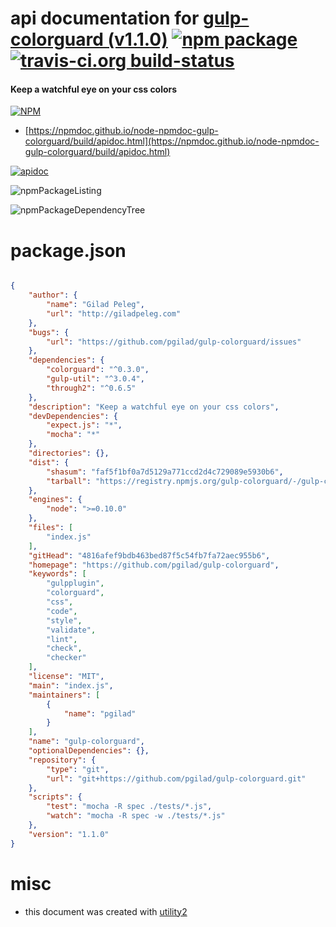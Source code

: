 # api documentation for  [gulp-colorguard (v1.1.0)](https://github.com/pgilad/gulp-colorguard)  [![npm package](https://img.shields.io/npm/v/npmdoc-gulp-colorguard.svg?style=flat-square)](https://www.npmjs.org/package/npmdoc-gulp-colorguard) [![travis-ci.org build-status](https://api.travis-ci.org/npmdoc/node-npmdoc-gulp-colorguard.svg)](https://travis-ci.org/npmdoc/node-npmdoc-gulp-colorguard)
#### Keep a watchful eye on your css colors

[![NPM](https://nodei.co/npm/gulp-colorguard.png?downloads=true&downloadRank=true&stars=true)](https://www.npmjs.com/package/gulp-colorguard)

- [https://npmdoc.github.io/node-npmdoc-gulp-colorguard/build/apidoc.html](https://npmdoc.github.io/node-npmdoc-gulp-colorguard/build/apidoc.html)

[![apidoc](https://npmdoc.github.io/node-npmdoc-gulp-colorguard/build/screenCapture.buildCi.browser.%252Ftmp%252Fbuild%252Fapidoc.html.png)](https://npmdoc.github.io/node-npmdoc-gulp-colorguard/build/apidoc.html)

![npmPackageListing](https://npmdoc.github.io/node-npmdoc-gulp-colorguard/build/screenCapture.npmPackageListing.svg)

![npmPackageDependencyTree](https://npmdoc.github.io/node-npmdoc-gulp-colorguard/build/screenCapture.npmPackageDependencyTree.svg)



# package.json

```json

{
    "author": {
        "name": "Gilad Peleg",
        "url": "http://giladpeleg.com"
    },
    "bugs": {
        "url": "https://github.com/pgilad/gulp-colorguard/issues"
    },
    "dependencies": {
        "colorguard": "^0.3.0",
        "gulp-util": "^3.0.4",
        "through2": "^0.6.5"
    },
    "description": "Keep a watchful eye on your css colors",
    "devDependencies": {
        "expect.js": "*",
        "mocha": "*"
    },
    "directories": {},
    "dist": {
        "shasum": "faf5f1bf0a7d5129a771ccd2d4c729089e5930b6",
        "tarball": "https://registry.npmjs.org/gulp-colorguard/-/gulp-colorguard-1.1.0.tgz"
    },
    "engines": {
        "node": ">=0.10.0"
    },
    "files": [
        "index.js"
    ],
    "gitHead": "4816afef9bdb463bed87f5c54fb7fa72aec955b6",
    "homepage": "https://github.com/pgilad/gulp-colorguard",
    "keywords": [
        "gulpplugin",
        "colorguard",
        "css",
        "code",
        "style",
        "validate",
        "lint",
        "check",
        "checker"
    ],
    "license": "MIT",
    "main": "index.js",
    "maintainers": [
        {
            "name": "pgilad"
        }
    ],
    "name": "gulp-colorguard",
    "optionalDependencies": {},
    "repository": {
        "type": "git",
        "url": "git+https://github.com/pgilad/gulp-colorguard.git"
    },
    "scripts": {
        "test": "mocha -R spec ./tests/*.js",
        "watch": "mocha -R spec -w ./tests/*.js"
    },
    "version": "1.1.0"
}
```



# misc
- this document was created with [utility2](https://github.com/kaizhu256/node-utility2)
